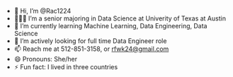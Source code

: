 - 👋 Hi, I’m @Rac1224
- 👩🏻‍🎓 I’m a senior majoring in Data Science at Univerity of Texas at Austin
- 🌱 I’m currently learning Machine Learning, Data Engineering, Data Science
- 💞️ I’m actively looking for full time Data Engineer role
- 📫 Reach me at 512-851-3158, or rfwk24@gmail.com
- 😄 Pronouns: She/her
- ⚡ Fun fact: I lived in three countries 

<!---
Rac1224/Rac1224 is a ✨ special ✨ repository because its `README.md` (this file) appears on your GitHub profile.
You can click the Preview link to take a look at your changes.
--->
